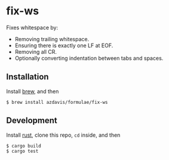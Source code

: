 # fix-ws

Fixes whitespace by:

- Removing trailing whitespace.
- Ensuring there is exactly one LF at EOF.
- Removing all CR.
- Optionally converting indentation between tabs and spaces.

## Installation

Install [brew][], and then

```
$ brew install azdavis/formulae/fix-ws
```

## Development

Install [rust][], clone this repo, `cd` inside, and then

```
$ cargo build
$ cargo test
```

[brew]: https://brew.sh
[rust]: https://www.rust-lang.org
